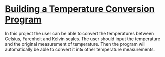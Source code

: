 <h1><u>Building a Temperature Conversion Program</u></h1>
In this project the user can be able to convert the temperatures between Celsius, Farenheit and Kelvin scales. The user should input the temperature and the original measurement of temperature. Then the program will automatically be able to convert it into other temperature measurements.
